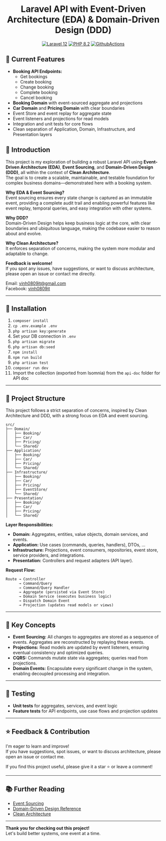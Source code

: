 <h1 align="center">
  Laravel API with Event-Driven Architecture (EDA) & Domain-Driven Design (DDD)
</h1>

<p align="center">
    <a href="https://laravel.com/"><img src="https://img.shields.io/badge/Laravel-10-FF2D20.svg?style=flat&logo=laravel" alt="Laravel 12"/></a>
    <a href="https://www.php.net/"><img src="https://img.shields.io/badge/PHP-8.1-777BB4.svg?style=flat&logo=php" alt="PHP 8.2"/></a>
    <a href="#"><img src="https://github.com/yourusername/yourrepo/actions/workflows/laravel-tests.yml/badge.svg" alt="GithubActions"/></a>
</p>

## 🚀 Current Features

- **Booking API Endpoints:**
  - Get bookings
  - Create booking
  - Change booking
  - Complete booking
  - Cancel booking
- **Booking Domain** with event-sourced aggregate and projections
- **Car Domain** and **Pricing Domain** with clear boundaries
- Event Store and event replay for aggregate state
- Event listeners and projections for read models
- Integration and unit tests for core flows
- Clean separation of Application, Domain, Infrastructure, and Presentation layers

## 📘 Introduction

This project is my exploration of building a robust Laravel API using **Event-Driven Architecture (EDA)**, **Event Sourcing**, and **Domain-Driven Design (DDD)**, all within the context of **Clean Architecture**.  
The goal is to create a scalable, maintainable, and testable foundation for complex business domains—demonstrated here with a booking system.

**Why EDA & Event Sourcing?**  
Event sourcing ensures every state change is captured as an immutable event, providing a complete audit trail and enabling powerful features like event replay, temporal queries, and easy integration with other systems.

**Why DDD?**  
Domain-Driven Design helps keep business logic at the core, with clear boundaries and ubiquitous language, making the codebase easier to reason about and evolve.

**Why Clean Architecture?**  
It enforces separation of concerns, making the system more modular and adaptable to change.

**Feedback is welcome!**  
If you spot any issues, have suggestions, or want to discuss architecture, please open an issue or contact me directly.

Email: vinh0809it@gmail.com  
Facebook: [vinh0809it](https://www.facebook.com/vinh0809it/)

---

## 📗 Installation

1. `composer install`
2. `cp .env.example .env`
3. `php artisan key:generate`
4. Set your DB connection in `.env`
5. `php artisan migrate`
6. `php artisan db:seed`
7. `npm install`
8. `npm run build`
7. `php artisan test`
8. `composer run dev`
9. Import the collection (exported from Isomnia) from the `api-doc` folder for API doc

---

## 📁 Project Structure

This project follows a strict separation of concerns, inspired by Clean Architecture and DDD, with a strong focus on EDA and event sourcing.

```
src/
├── Domain/
│   ├── Booking/
│   ├── Car/
│   ├── Pricing/
│   └── Shared/
├── Application/
│   ├── Booking/
│   ├── Car/
│   ├── Pricing/
│   └── Shared/
├── Infrastructure/
│   ├── Booking/
│   ├── Car/
│   ├── Pricing/
│   ├── EventStore/
│   └── Shared/
├── Presentation/
│   ├── Booking/
│   ├── Car/
│   ├── Pricing/
│   └── Shared/
```

**Layer Responsibilities:**

- **Domain:** Aggregates, entities, value objects, domain services, and events.
- **Application:** Use cases (commands, queries, handlers), DTOs, ...
- **Infrastructure:** Projections, event consumers, repositories, event store, service providers, and integrations.
- **Presentation:** Controllers and request adapters (API layer).

**Request Flow:**

```
Route → Controller
      → Command/Query
      → Command/Query Handler
      → Aggregate (persisted via Event Store)
      → Domain Service (executes business logic)
      → Dispatch Domain Event
      → Projection (updates read models or views)
```

---

## 🧩 Key Concepts

- **Event Sourcing:** All changes to aggregates are stored as a sequence of events. Aggregates are reconstructed by replaying these events.
- **Projections:** Read models are updated by event listeners, ensuring eventual consistency and optimized queries.
- **CQRS:** Commands mutate state via aggregates; queries read from projections.
- **Domain Events:** Encapsulate every significant change in the system, enabling decoupled processing and integration.

---

## 🧪 Testing

- **Unit tests** for aggregates, services, and event logic
- **Feature tests** for API endpoints, use case flows and projection updates

---

## ⭐ Feedback & Contribution

I'm eager to learn and improve!  
If you have suggestions, spot issues, or want to discuss architecture, please open an issue or contact me.

If you find this project useful, please give it a star ⭐ or leave a comment!

---

## 📚 Further Reading

- [Event Sourcing](https://martinfowler.com/eaaDev/EventSourcing.html)
- [Domain-Driven Design Reference](https://domainlanguage.com/ddd/reference/)
- [Clean Architecture](https://8thlight.com/blog/uncle-bob/2012/08/13/the-clean-architecture.html)

---

**Thank you for checking out this project!**  
Let's build better systems, one event at a time.
